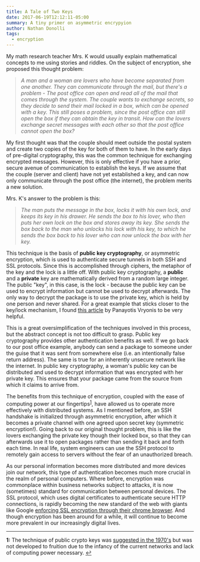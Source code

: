 ```yaml
---
title: A Tale of Two Keys
date: 2017-06-19T12:12:11-05:00
summary: A tiny primer on asymmetric encrypyion
author: Nathan Donolli
tags:
  - encryption
---
```


My math research teacher Mrs. K would usually explain mathematical concepts to me using stories and riddles.  On the subject of encryption, she proposed this thought problem:

> _A man and a woman are lovers who have become separated from one another.  They can communicate through the mail, but there's a problem - The post office can open and read all of the mail that comes through the system.  The couple wants to exchange secrets, so they decide to send their mail locked in a box, which can be opened with a key.  This still poses a problem, since the post office can still open the box if they can obtain the key in transit.  How can the lovers exchange secret messages with each other so that the post office cannot open the box?_

My first thought was that the couple should meet outside the postal system and create two copies of the key for both of them to have.  In the early days of pre-digital cryptography, this was the common technique for exchanging encrypted messages.  However, this is only effective if you have a prior, secure avenue of communication to establish the keys.  If we assume that the couple (server and client) have not yet established a key, and can now only communicate through the post office (the internet), the problem merits a new solution.

Mrs. K's answer to the problem is this: 

> _The man puts the message in the box, locks it with his own lock, and keeps its key in his drawer.  He sends the box to his lover, who then puts her own lock on the box and stores away its key. She sends the box back to the man who unlocks his lock with his key, to which he sends the box back to his lover who can now unlock the box with her key._

This technique is the basis of **public key cryptography**, or asymmetric encryption, which is used to authenticate secure tunnels in both SSH and SSL protocols.  Since this is accomplished through ciphers, the metaphor of the key and the lock is a little off.  With public key cryptography, a **public** and a **private** key are mathematically derived from a random large integer.  The public "key", in this case, is the lock - because the public key can be used to encrypt information but cannot be used to decrypt afterwards.  The only way to decrypt the package is to use the private key, which is held by one person and never shared.  For a great example that sticks closer to the key/lock mechanism, I found [this article](https://medium.com/@vrypan/explaining-public-key-cryptography-to-non-geeks-f0994b3c2d5) by Panayotis Vryonis to be very helpful.

This is a great oversimplification of the techniques involved in this process, but the abstract concept is not too difficult to grasp.  Public key cryptography provides other authentication benefits as well.  If we go back to our post office example, anybody can send a package to someone under the guise that it was sent from somewhere else (i.e. an intentionally false return address).  The same is true for an inherently unsecure network like the internet.  In public key cryptography, a woman's public key can be distributed and used to decrypt information that was encrypted with her private key.  This ensures that your package came from the source from which it claims to arrive from.

The benefits from this technique of encryption, coupled with the ease of computing power at our fingertips<sup id="a1">[1](#f1)</sup>, have allowed us to operate more effectively with distributed systems.  As I mentioned before, an SSH handshake is initialized through asymmetric encryption, after which it becomes a private channel with one agreed upon secret key (symmetric encryption!).  Going back to our original thought problem, this is like the lovers exchanging the private key though their locked box, so that they can afterwards use it to open packages rather than sending it back and forth each time.  In real life, system engineers can use the SSH protocol to remotely gain access to servers without the fear of an unauthorized breach.

As our personal information becomes more distributed and more devices join our network, this type of authentication becomes much more crucial in the realm of personal computers.  Where before, encryption was commonplace within business networks subject to attacks, it is now (sometimes) standard for communication between personal devices.  The SSL protocol, which uses digital certificates to authenticate secure HTTP connections, is rapidly becoming the new standard of the web with giants like Google [enforcing SSL encryption through their chrome browser](https://security.googleblog.com/2016/09/moving-towards-more-secure-web.html).  And though encryption has been around for a while, it will continue to become more prevalent in our increasingly digital lives. 

---

<b id="f1">1:</b> The technique of public crypto keys was [suggested in the 1970's](https://en.wikipedia.org/wiki/Public-key_cryptography#Classified_discovery) but was not developed to fruition due to the infancy of the current networks and lack of computing power necessary. [↩](#a1)







